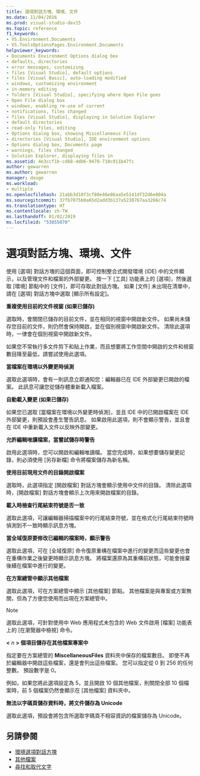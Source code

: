 ```yaml
---
title: 選項對話方塊、環境、文件
ms.date: 11/04/2016
ms.prod: visual-studio-dev15
ms.topic: reference
f1_keywords:
- VS.Environment.Documents
- VS.ToolsOptionsPages.Environment.Documents
helpviewer_keywords:
- Documents Environment Options dialog box
- defaults, directories
- error messages, customizing
- files [Visual Studio], default options
- files [Visual Basic], auto-loading modified
- windows, customizing environment
- in-memory editing
- folders [Visual Studio], specifying where Open File goes
- Open File dialog box
- windows, enabling re-use of current
- notifications, files changed
- files [Visual Studio], displaying in Solution Explorer
- default directories
- read-only files, editing
- Options dialog box, showing Miscellaneous Files
- directories [Visual Studio], IDE environment options
- Options dialog box, Documents page
- warnings, files changed
- Solution Explorer, displaying files in
ms.assetid: 4e3ccf1b-cd68-4db6-9470-710c911b47fc
author: gewarren
ms.author: gewarren
manager: douge
ms.workload:
- multiple
ms.openlocfilehash: 21abb3d10f3cf80e46e86aa5e5141df32d6e804a
ms.sourcegitcommit: 37fb7075b0a65d2add3b137a5230767aa3266c74
ms.translationtype: HT
ms.contentlocale: zh-TW
ms.lasthandoff: 01/02/2019
ms.locfileid: "53855870"
---
```

# <a name="documents-environment-options-dialog-box"></a>選項對話方塊、環境、文件

使用 [選項] 對話方塊的這個頁面，即可控制整合式開發環境 (IDE) 中的文件顯示，以及管理文件和檔案的外部變更。 按一下 [工具] 功能表上的 [選項]，然後選取 [環境] 節點中的 [文件]，即可存取此對話方塊。 如果 [文件] 未出現在清單中，請在 [選項] 對話方塊中選取 [顯示所有設定]。

**重複使用目前的文件視窗 (如果已儲存)**

選取時，會關閉已儲存的目前文件，並在相同的視窗中開啟新文件。 如果尚未儲存您目前的文件，則仍然會保持開啟，並在個別視窗中開啟新文件。 清除此選項時，一律會在個別視窗中開啟新文件。

如果您不常執行多文件剪下和貼上作業，而且想要將工作空間中開啟的文件和視窗數目降至最低，請嘗試使用此選項。

**當檔案在環境以外變更時偵測**

選取此選項時，會有一則訊息立即通知您：編輯器已在 IDE 外部變更已開啟的檔案。 此訊息可讓您從儲存體重新載入檔案。

**自動載入變更 (如果已儲存)**

如果您已選取 [當檔案在環境以外變更時偵測]，並且 IDE 中的已開啟檔案在 IDE 外部變更，則預設會產生警告訊息。 如果啟用此選項，則不會顯示警告，並且會在 IDE 中重新載入文件以反映外部變更。

**允許編輯唯讀檔案，當嘗試儲存時警告**

啟用此選項時，您可以開啟和編輯唯讀檔。 當您完成時，如果想要儲存變更記錄，則必須使用 [另存新檔] 命令將檔案儲存為新名稱。

**使用目前現用文件的目錄開啟檔案**

選取時，此選項指定 [開啟檔案] 對話方塊會顯示使用中文件的目錄。 清除此選項時，[開啟檔案] 對話方塊會顯示上次用來開啟檔案的目錄。

**載入時檢查行尾結束符號是否一致**

選取此選項，可讓編輯器掃描檔案中的行尾結束符號，並在格式化行尾結束符號時偵測到不一致時顯示訊息方塊。

**當全域復原要修改已編輯的檔案時，顯示警告**

選取此選項，可在 [全域復原] 命令復原重構在檔案中進行的變更而這些變更也會在重構作業之後變更時顯示訊息方塊。 將檔案還原為其重構前狀態，可能會捨棄後續在檔案中進行的變更。

**在方案總管中顯示其他檔案**

選取此選項，可在方案總管中顯示 [其他檔案] 節點。 其他檔案是與專案或方案無關，但為了方便您使用而出現在方案總管中。

> [!NOTE]
> 選取此選項，可針對使用中 Web 應用程式未包含的 Web 文件啟用 [檔案] 功能表上的 [在瀏覽器中檢視] 命令。

**\<** *n* **> 個項目儲存在其他檔案專案中**

指定要在方案總管的 **MiscellaneousFiles** 資料夾中保存的檔案數目。 即使不再於編輯器中開啟這些檔案，還是會列出這些檔案。 您可以指定從 0 到 256 的任何整數。 預設數字是 0。

例如，如果您將此選項設定為 5，並且開啟 10 個其他檔案，則關閉全部 10 個檔案時，前 5 個檔案仍然會顯示在 [其他檔案] 資料夾中。

**無法以字碼頁儲存資料時，將文件儲存為 Unicode**

選取此選項，預設會將包含所選取字碼頁不相容資訊的檔案儲存為 Unicode。

## <a name="see-also"></a>另請參閱

- [環境選項對話方塊](../../ide/reference/environment-options-dialog-box.md)
- [其他檔案](../../ide/reference/miscellaneous-files.md)
- [尋找和取代文字](../../ide/finding-and-replacing-text.md)